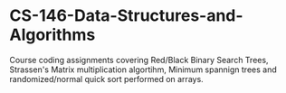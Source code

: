 # CS-146-Data-Structures-and-Algorithms
Course coding assignments covering Red/Black Binary Search Trees, Strassen's Matrix multiplication algortihm, Minimum spannign  trees and randomized/normal quick sort performed on arrays.
